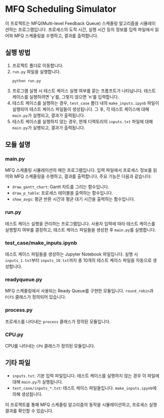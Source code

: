 # MFQ Scheduling Simulator

이 프로젝트는 MFQ(Multi-level Feedback Queue) 스케줄링 알고리즘을 시뮬레이션하는 프로그램입니다. 프로세스의 도착 시간, 실행 시간 등의 정보를 입력 파일에서 읽어와 MFQ 스케줄링을 수행하고, 결과를 출력합니다.

## 실행 방법

1. 프로젝트 폴더로 이동합니다.
2. `run.py` 파일을 실행합니다.
   ```
   python run.py
   ```
3. 프로그램 실행 시 테스트 케이스 실행 여부를 묻는 프롬프트가 나타납니다. 테스트 케이스를 실행하려면 'y'를, 그렇지 않으면 'n'를 입력합니다.
4. 테스트 케이스를 실행하는 경우, `test_case` 폴더 내의 `make_inputs.ipynb` 파일이 실행되어 테스트 케이스 파일들이 생성됩니다. 그 후, 각 테스트 케이스에 대해 `main.py`가 실행되고, 결과가 출력됩니다.
5. 테스트 케이스를 실행하지 않는 경우, 현재 디렉토리의 `inputs.txt` 파일에 대해 `main.py`가 실행되고, 결과가 출력됩니다.

## 모듈 설명

### main.py

MFQ 스케줄링 시뮬레이션의 메인 프로그램입니다. 입력 파일에서 프로세스 정보를 읽어와 MFQ 스케줄링을 수행하고, 결과를 출력합니다. 주요 기능은 다음과 같습니다:

- `draw_gantt_chart`: Gantt 차트를 그리는 함수입니다.
- `draw_p_table`: 프로세스 테이블을 출력하는 함수입니다.
- `show_avgs`: 평균 반환 시간과 평균 대기 시간을 출력하는 함수입니다.

### run.py

테스트 케이스 실행을 관리하는 프로그램입니다. 사용자 입력에 따라 테스트 케이스를 실행할지 여부를 결정하고, 테스트 케이스 파일들을 생성한 후 `main.py`를 실행합니다.

### test_case/make_inputs.ipynb

테스트 케이스 파일들을 생성하는 Jupyter Notebook 파일입니다. 실행 시 `inputs_1.txt`부터 `inputs_10.txt`까지 총 10개의 테스트 케이스 파일을 자동으로 생성합니다.

### readyqueue.py

MFQ 스케줄링에서 사용되는 Ready Queue를 구현한 모듈입니다. `round_robin`과 `FCFS` 클래스가 정의되어 있습니다.

### process.py

프로세스를 나타내는 `process` 클래스가 정의된 모듈입니다.

### CPU.py

CPU를 나타내는 `CPU` 클래스가 정의된 모듈입니다.

## 기타 파일

- `inputs.txt`: 기본 입력 파일입니다. 테스트 케이스를 실행하지 않는 경우 이 파일에 대해 `main.py`가 실행됩니다.
- `test_case/inputs_*.txt`: 테스트 케이스 파일들입니다. `make_inputs.ipynb`에 의해 생성됩니다.

이 프로젝트를 통해 MFQ 스케줄링 알고리즘의 동작을 시뮬레이션하고, 프로세스 실행 결과를 확인할 수 있습니다.
